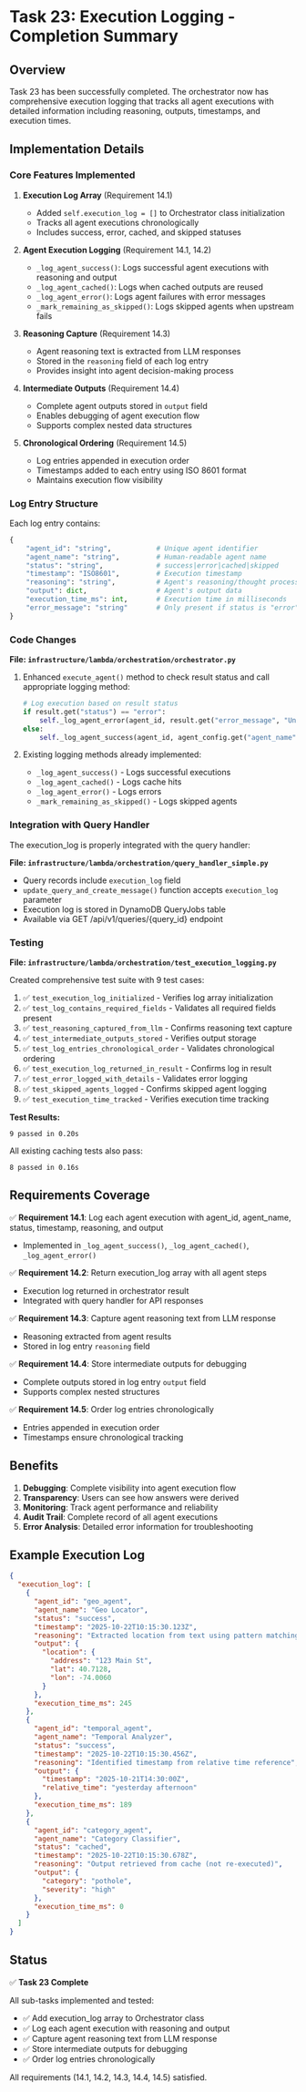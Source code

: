 # Task 23: Execution Logging - Completion Summary

## Overview
Task 23 has been successfully completed. The orchestrator now has comprehensive execution logging that tracks all agent executions with detailed information including reasoning, outputs, timestamps, and execution times.

## Implementation Details

### Core Features Implemented

1. **Execution Log Array** (Requirement 14.1)
   - Added `self.execution_log = []` to Orchestrator class initialization
   - Tracks all agent executions chronologically
   - Includes success, error, cached, and skipped statuses

2. **Agent Execution Logging** (Requirement 14.1, 14.2)
   - `_log_agent_success()`: Logs successful agent executions with reasoning and output
   - `_log_agent_cached()`: Logs when cached outputs are reused
   - `_log_agent_error()`: Logs agent failures with error messages
   - `_mark_remaining_as_skipped()`: Logs skipped agents when upstream fails

3. **Reasoning Capture** (Requirement 14.3)
   - Agent reasoning text is extracted from LLM responses
   - Stored in the `reasoning` field of each log entry
   - Provides insight into agent decision-making process

4. **Intermediate Outputs** (Requirement 14.4)
   - Complete agent outputs stored in `output` field
   - Enables debugging of agent execution flow
   - Supports complex nested data structures

5. **Chronological Ordering** (Requirement 14.5)
   - Log entries appended in execution order
   - Timestamps added to each entry using ISO 8601 format
   - Maintains execution flow visibility

### Log Entry Structure

Each log entry contains:
```python
{
    "agent_id": "string",           # Unique agent identifier
    "agent_name": "string",         # Human-readable agent name
    "status": "string",             # success|error|cached|skipped
    "timestamp": "ISO8601",         # Execution timestamp
    "reasoning": "string",          # Agent's reasoning/thought process
    "output": dict,                 # Agent's output data
    "execution_time_ms": int,       # Execution time in milliseconds
    "error_message": "string"       # Only present if status is "error"
}
```

### Code Changes

**File: `infrastructure/lambda/orchestration/orchestrator.py`**

1. Enhanced `execute_agent()` method to check result status and call appropriate logging method:
   ```python
   # Log execution based on result status
   if result.get("status") == "error":
       self._log_agent_error(agent_id, result.get("error_message", "Unknown error"))
   else:
       self._log_agent_success(agent_id, agent_config.get("agent_name", agent_id), result, execution_time)
   ```

2. Existing logging methods already implemented:
   - `_log_agent_success()` - Logs successful executions
   - `_log_agent_cached()` - Logs cache hits
   - `_log_agent_error()` - Logs errors
   - `_mark_remaining_as_skipped()` - Logs skipped agents

### Integration with Query Handler

The execution_log is properly integrated with the query handler:

**File: `infrastructure/lambda/orchestration/query_handler_simple.py`**

- Query records include `execution_log` field
- `update_query_and_create_message()` function accepts `execution_log` parameter
- Execution log is stored in DynamoDB QueryJobs table
- Available via GET /api/v1/queries/{query_id} endpoint

### Testing

**File: `infrastructure/lambda/orchestration/test_execution_logging.py`**

Created comprehensive test suite with 9 test cases:

1. ✅ `test_execution_log_initialized` - Verifies log array initialization
2. ✅ `test_log_contains_required_fields` - Validates all required fields present
3. ✅ `test_reasoning_captured_from_llm` - Confirms reasoning text capture
4. ✅ `test_intermediate_outputs_stored` - Verifies output storage
5. ✅ `test_log_entries_chronological_order` - Validates chronological ordering
6. ✅ `test_execution_log_returned_in_result` - Confirms log in result
7. ✅ `test_error_logged_with_details` - Validates error logging
8. ✅ `test_skipped_agents_logged` - Confirms skipped agent logging
9. ✅ `test_execution_time_tracked` - Verifies execution time tracking

**Test Results:**
```
9 passed in 0.20s
```

All existing caching tests also pass:
```
8 passed in 0.16s
```

## Requirements Coverage

✅ **Requirement 14.1**: Log each agent execution with agent_id, agent_name, status, timestamp, reasoning, and output
- Implemented in `_log_agent_success()`, `_log_agent_cached()`, `_log_agent_error()`

✅ **Requirement 14.2**: Return execution_log array with all agent steps
- Execution log returned in orchestrator result
- Integrated with query handler for API responses

✅ **Requirement 14.3**: Capture agent reasoning text from LLM response
- Reasoning extracted from agent results
- Stored in log entry `reasoning` field

✅ **Requirement 14.4**: Store intermediate outputs for debugging
- Complete outputs stored in log entry `output` field
- Supports complex nested structures

✅ **Requirement 14.5**: Order log entries chronologically
- Entries appended in execution order
- Timestamps ensure chronological tracking

## Benefits

1. **Debugging**: Complete visibility into agent execution flow
2. **Transparency**: Users can see how answers were derived
3. **Monitoring**: Track agent performance and reliability
4. **Audit Trail**: Complete record of all agent executions
5. **Error Analysis**: Detailed error information for troubleshooting

## Example Execution Log

```json
{
  "execution_log": [
    {
      "agent_id": "geo_agent",
      "agent_name": "Geo Locator",
      "status": "success",
      "timestamp": "2025-10-22T10:15:30.123Z",
      "reasoning": "Extracted location from text using pattern matching",
      "output": {
        "location": {
          "address": "123 Main St",
          "lat": 40.7128,
          "lon": -74.0060
        }
      },
      "execution_time_ms": 245
    },
    {
      "agent_id": "temporal_agent",
      "agent_name": "Temporal Analyzer",
      "status": "success",
      "timestamp": "2025-10-22T10:15:30.456Z",
      "reasoning": "Identified timestamp from relative time reference",
      "output": {
        "timestamp": "2025-10-21T14:30:00Z",
        "relative_time": "yesterday afternoon"
      },
      "execution_time_ms": 189
    },
    {
      "agent_id": "category_agent",
      "agent_name": "Category Classifier",
      "status": "cached",
      "timestamp": "2025-10-22T10:15:30.678Z",
      "reasoning": "Output retrieved from cache (not re-executed)",
      "output": {
        "category": "pothole",
        "severity": "high"
      },
      "execution_time_ms": 0
    }
  ]
}
```

## Status

✅ **Task 23 Complete**

All sub-tasks implemented and tested:
- ✅ Add execution_log array to Orchestrator class
- ✅ Log each agent execution with reasoning and output
- ✅ Capture agent reasoning text from LLM response
- ✅ Store intermediate outputs for debugging
- ✅ Order log entries chronologically

All requirements (14.1, 14.2, 14.3, 14.4, 14.5) satisfied.
